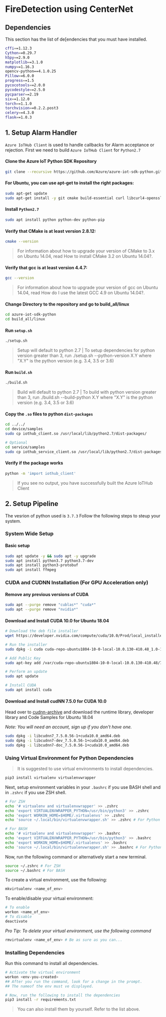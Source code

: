 # FireDetection using CenterNet

## Dependencies

This section has the list of de[endencies that you must have installed.

```bash
cffi==1.12.3
Cython==0.29.7
h5py==2.9.0
matplotlib==3.1.0
numpy==1.16.3
opencv-python==4.1.0.25
Pillow==6.0.0
progress==1.5
pycocotools==2.0.0
pycodestyle==2.5.0
pycparser==2.19
six==1.12.0
torch==1.1.0
torchvision==0.2.2.post3
celery==4.3.0
flask==1.0.3
```

## 1. Setup Alarm Handler

`Azure IoTHub Client` is used to handle callbacks for Alarm acceptance or rejection. First we need to build `Azure IoTHub Client` for `Python2.7`

#### Clone the Azure IoT Python SDK Repository

```bash
git clone --recursive https://github.com/Azure/azure-iot-sdk-python.git
```

#### For Ubuntu, you can use apt-get to install the right packages:

```bash
sudo apt-get update
sudo apt-get install -y git cmake build-essential curl libcurl4-openssl-dev libssl-dev uuid-dev
```

#### Install `Python2.7`

```bash
sudo apt install python python-dev python-pip
```

#### Verify that CMake is at least version 2.8.12:

```bash
cmake --version
```
>For information about how to upgrade your version of CMake to 3.x on Ubuntu 14.04, read How to install CMake 3.2 on Ubuntu 14.04?.

#### Verify that gcc is at least version 4.4.7:

```bash
gcc --version
```
>For information about how to upgrade your version of gcc on Ubuntu 14.04, read How do I use the latest GCC 4.9 on Ubuntu 14.04?.

#### Change Directory to the repository and go to build_all/linux

```bash
cd azure-iot-sdk-python
cd build_all/linux
```

#### Run `setup.sh`

```bash
./setup.sh
```
> Setup will default to python 2.7 | To setup dependencies for python version greater than 3, run ./setup.sh --python-version X.Y where "X.Y" is the python version (e.g. 3.4, 3.5 or 3.6)

#### Run `build.sh`

```bash
./build.sh
```
>Build will default to python 2.7 | To build with python version greater than 3, run ./build.sh --build-python X.Y where "X.Y" is the python version (e.g. 3.4, 3.5 or 3.6)

#### Copy the `.so` files to python `dist-packages`

```bash
cd ../../
cd device/samples
sudo cp iothub_client.so /usr/local/lib/python2.7/dist-packages/

# Optional
cd service/samples
sudo cp iothub_service_client.so /usr/local/lib/python2.7/dist-packages/
```

#### Verify if the package works

```bash
python -m 'import iothub_client'
```

> If you see no output, you have successfully built the Azure IoTHub Client

## 2. Setup Pipeline

The vesrion of python used is `3.7.3`
Follow the following steps to steup your system.

### System Wide Setup

#### Basic setup

```bash
sudo apt update -y && sudo apt -y upgrade
sudo apt install python3.7 python3.7-dev
sudo apt install python3-protobuf
sudo apt install ffmpeg
```

### CUDA and CUDNN Installation (For GPU Acceleration only)

#### Remove any previous versions of CUDA

```bash
sudo apt --purge remove "cublas*" "cuda*"
sudo apt --purge remove "nvidia*"
```

#### Download and Install CUDA 10.0 for Ubuntu 18.04

```bash
# Download the deb file installer
wget https://developer.nvidia.com/compute/cuda/10.0/Prod/local_installers/cuda-repo-ubuntu1804-10-0-local-10.0.130-410.48_1.0-1_amd64 -O cuda-repo-ubuntu1804-10-0-local-10.0.130-410.48_1.0-1_amd64.deb

# Run the installer
sudo dpkg -i cuda cuda-repo-ubuntu1804-10-0-local-10.0.130-410.48_1.0-1_amd64.deb

# Add Public Key
sudo apt-key add /var/cuda-repo-ubuntu1804-10-0-local-10.0.130-410.48/7fa2af80.pub

# Perform an update
sudo apt update

# Install CUDA
sudo apt install cuda
```

#### Download and Install cudNN 7.5.0 for CUDA 10.0

Head over to [cudnn-archive](https://developer.nvidia.com/rdp/cudnn-archive) and download the runtime library, developer library and Code Samples for Ubuntu 18.04

*Note: You will need an account, sign up if you don't have one.*

```bash
sudo dpkg -i libcudnn7_7.5.0.56-1+cuda10.0_amd64.deb 
sudo dpkg -i libcudnn7-dev_7.5.0.56-1+cuda10.0_amd64.deb 
sudo dpkg -i libcudnn7-doc_7.5.0.56-1+cuda10.0_amd64.deb  
``` 

### Using Virtual Environment for Python Dependencies

>It is suggested to use virtual environments to install dependencies.

```bash
pip3 install virtualenv virtualenvwrapper
```

Next, setup environment variables in your `.bashrc` if you use BASH shell and in  `.zshrc` if you use ZSH shell.

```bash
# For ZSH
echo '# virtualenv and virtualenvwrapper' >> .zshrc
echo 'export VIRTUALENVWRAPPER_PYTHON=/usr/bin/python3' >> .zshrc
echo 'export WORKON_HOME=$HOME/.virtualenvs' >> .zshrc
echo 'source ~/.local/bin/virtualenvwrapper.sh' >> .zshrc # For Python 3.7 only

# For BASH
echo '# virtualenv and virtualenvwrapper' >> .bashrc
echo 'export VIRTUALENVWRAPPER_PYTHON=/usr/bin/python3' >> .bashrc
echo 'export WORKON_HOME=$HOME/.virtualenvs' >> .bashrc
echo 'source ~/.local/bin/virtualenvwrapper.sh' >> .bashrc # For Python 3.7 only
```

Now, run the following command or alternatively start a new terminal.

```bash
source ~/.zshrc # For ZSH
source ~/.bashrc # For BASH
```

To create a virtual environment, use the following:

```bash
mkvirtualenv <name_of_env>
```

To enable/disable your virtual environment:

```bash
# To enable
workon <name_of_env>
# To disable
deactivate
```

*Pro Tip: To delete your virtual environment, use the following command*

```bash
rmvirtualenv <name_of_env> # Be as sure as you can...
```

### Installing Dependencies

Run this command to install all dependencies.

```bash
# Activate the virtual environment
workon <env-you-created>
## After you run the command, look for a change in the prompt.
## The nameof the env must ve displayed.

# Now, run the following to install the dependencies
pip3 install -r requirements.txt
```

>You can also install them by yourself. Refer to the list above.
